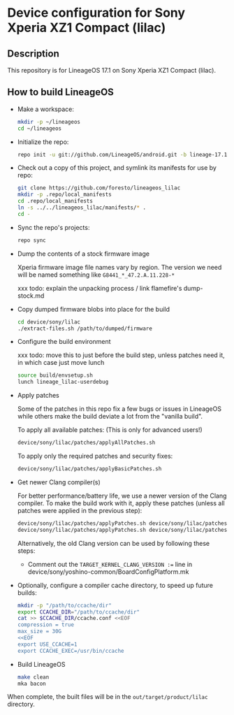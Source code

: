 Device configuration for Sony Xperia XZ1 Compact (lilac)
========================================================

Description
-----------

This repository is for LineageOS 17.1 on Sony Xperia XZ1 Compact (lilac).

How to build LineageOS
----------------------

* Make a workspace:

    ```bash
    mkdir -p ~/lineageos
    cd ~/lineageos
    ```

* Initialize the repo:

    ```bash
    repo init -u git://github.com/LineageOS/android.git -b lineage-17.1
    ```

* Check out a copy of this project, and symlink its manifests for use by repo:

    ```bash
    git clone https://github.com/foresto/lineageos_lilac
    mkdir -p .repo/local_manifests
    cd .repo/local_manifests
    ln -s ../../lineageos_lilac/manifests/* .
    cd -
    ```

* Sync the repo's projects:

    ```bash
    repo sync
    ```

* Dump the contents of a stock firmware image

    Xperia firmware image file names vary by region.  The version we need will be named something like `G8441_*_47.2.A.11.228-*`

    xxx todo: explain the unpacking process / link flamefire's dump-stock.md

* Copy dumped firmware blobs into place for the build

    ```bash
    cd device/sony/lilac
    ./extract-files.sh /path/to/dumped/firmware
    ```

* Configure the build environment

    xxx todo: move this to just before the build step, unless patches need it, in which case just move lunch

    ```bash
    source build/envsetup.sh
    lunch lineage_lilac-userdebug
    ```

* Apply patches

    Some of the patches in this repo fix a few bugs or issues in LineageOS while others make the build deviate a lot from the "vanilla build".

    To apply all available patches:  (This is only for advanced users!)

    ```bash
    device/sony/lilac/patches/applyAllPatches.sh
    ```

    To apply only the required patches and security fixes:

    ```bash
    device/sony/lilac/patches/applyBasicPatches.sh
    ```

* Get newer Clang compiler(s)

    For better performance/battery life, we use a newer version of the Clang compiler.
    To make the build work with it, apply these patches (unless all patches were applied in the previous step):

    ```bash
    device/sony/lilac/patches/applyPatches.sh device/sony/lilac/patches/allow-newer-kernel-clang.patch
    device/sony/lilac/patches/applyPatches.sh device/sony/lilac/patches/update-kernel-clang-for-host-cc.patch
    ```

    Alternatively, the old Clang version can be used by following these steps:

    * Comment out the `TARGET_KERNEL_CLANG_VERSION :=` line in
      device/sony/yoshino-common/BoardConfigPlatform.mk

* Optionally, configure a compiler cache directory, to speed up future builds:

    ```bash
    mkdir -p "/path/to/ccache/dir"
    export CCACHE_DIR="/path/to/ccache/dir"
    cat >> $CCACHE_DIR/ccache.conf <<EOF
    compression = true
    max_size = 30G
    <<EOF
    export USE_CCACHE=1
    export CCACHE_EXEC=/usr/bin/ccache
    ```

* Build LineageOS

    ```bash
    make clean
    mka bacon
    ```

When complete, the built files will be in the `out/target/product/lilac` directory.
